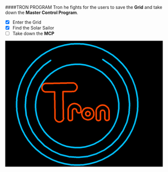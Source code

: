 ####TRON PROGRAM
Tron he fights for the users to save the **Grid** and take down the **Master Control Program**.

- [x] Enter the Grid
- [x] Find the Solar Sailor
- [ ] Take down the **MCP**

![Tron](/Tron.PNG)
